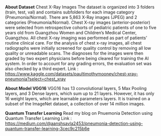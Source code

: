**About Dataset**
Chest X-Ray Images
The dataset is organized into 3 folders (train, test, val) and contains subfolders for each image category (Pneumonia/Normal). There are 5,863 X-Ray images (JPEG) and 2 categories (Pneumonia/Normal).
Chest X-ray images (anterior-posterior) were selected from retrospective cohorts of pediatric patients of one to five years old from Guangzhou Women and Children’s Medical Center, Guangzhou. All chest X-ray imaging was performed as part of patients’ routine clinical care.
For the analysis of chest x-ray images, all chest radiographs were initially screened for quality control by removing all low quality or unreadable scans. The diagnoses for the images were then graded by two expert physicians before being cleared for training the AI system. In order to account for any grading errors, the evaluation set was also checked by a third expert.
Link : https://www.kaggle.com/datasets/paultimothymooney/chest-xray-pneumonia?select=chest_xray

**About Model VGG16**
VGG16 has 13 convolutional layers, 5 Max Pooling layers, and 3 Dense layers, which sum up to 21 layers. However, it has only 16 weight layers, which are learnable parameters layers.
It is trained on a subset of the ImageNet dataset, a collection of over 14 million images.

**Quantum Transfer Learning**
Read my blog on Pnuemonia Detection using Quantum Transfer Learning
Link : https://medium.com/@aanshsavla2453/pneumonia-detection-using-quantum-transfer-learning-3cec9c215b6e
